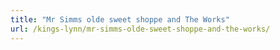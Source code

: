 ```yaml
---
title: "Mr Simms olde sweet shoppe and The Works"
url: /kings-lynn/mr-simms-olde-sweet-shoppe-and-the-works/
---
```

